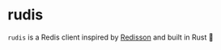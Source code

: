 # rudis
`rudis` is a Redis client inspired by [Redisson](https://github.com/redisson/redisson) and built in Rust :crab:

